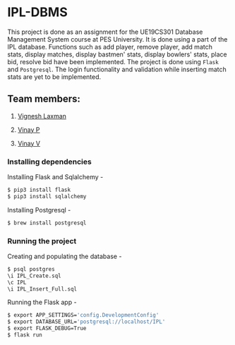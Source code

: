 # IPL-DBMS
This project is done as an assignment for the UE19CS301 Database Management System course at PES University. It is done using a part of the IPL database. Functions such as add player, remove player, add match stats, display matches, display bastmen' stats, display bowlers' stats, place bid, resolve bid have been implemented. The project is done using `Flask` and `Postgresql`. The login functionality and validation while inserting match stats are yet to be implemented.

## Team members:
1. [Vignesh Laxman ](https://github.com/vignesh-laxman-vb)

2. [Vinay P ](https://github.com/Vinaypnaidu)

3. [Vinay V ](https://github.com/vinayv1102)

### Installing dependencies
Installing Flask and Sqlalchemy -
```bash
$ pip3 install flask
$ pip3 install sqlalchemy
```
Installing Postgresql - 
```bash
$ brew install postgresql
```

### Running the project
Creating and populating the database - 
```bash 
$ psql postgres
\i IPL_Create.sql
\c IPL
\i IPL_Insert_Full.sql
```
Running the Flask app -
```bash
$ export APP_SETTINGS='config.DevelopmentConfig'
$ export DATABASE_URL='postgresql://localhost/IPL'
$ export FLASK_DEBUG=True
$ flask run
```
